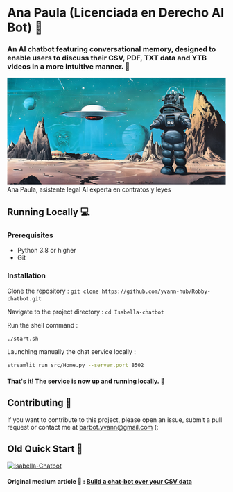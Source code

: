 # Ana Paula (Licenciada en Derecho AI Bot) 🤖


### An AI chatbot featuring conversational memory, designed to enable users to discuss their CSV, PDF, TXT data and YTB videos in a more intuitive manner. 🚀
![Ana Paula](robby-pic.png)
Ana Paula, asistente legal AI experta en contratos y leyes

## Running Locally 💻
### Prerequisites
- Python 3.8 or higher
- Git

### Installation
Clone the repository :
`git clone https://github.com/yvann-hub/Robby-chatbot.git`

Navigate to the project directory :
`cd Isabella-chatbot`

Run the shell command :
```bash
./start.sh
```

Launching manually the chat service locally :

```bash
streamlit run src/Home.py --server.port 8502
```

#### That's it! The service is now up and running locally. 🤗

## Contributing 🙌
If you want to contribute to this project, please open an issue, submit a pull request or contact me at barbot.yvann@gmail.com (:


## Old Quick Start 🚀

[![Isabella-Chatbot](https://img.shields.io/static/v1?label=Robby-Chatbot&message=Visit%20Website&color=ffffff&labelColor=ADD8E6&style=for-the-badge)](https://robby-chatbot.streamlit.app/)

#### Original medium article 🖖 : [Build a chat-bot over your CSV data](https://medium.com/@yvann-hub/build-a-chatbot-on-your-csv-data-with-langchain-and-openai-ed121f85f0cd)